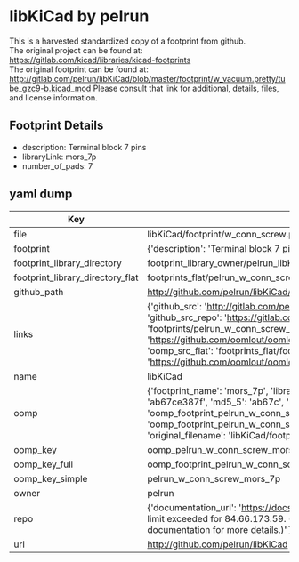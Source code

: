 # libKiCad by pelrun  
This is a harvested standardized copy of a footprint from github.  
The original project can be found at:  
https://gitlab.com/kicad/libraries/kicad-footprints  
The original footprint can be found at:
http://gitlab.com/pelrun/libKiCad/blob/master/footprint/w_vacuum.pretty/tube_gzc9-b.kicad_mod
Please consult that link for additional, details, files, and license information.  
## Footprint Details
* description: Terminal block 7 pins  
* libraryLink: mors_7p  
* number_of_pads: 7  
## yaml dump  
| Key | Value |  
| --- | --- |  
| file | libKiCad/footprint/w_conn_screw.pretty/mors_7p.kicad_mod |  
| footprint | {'description': 'Terminal block 7 pins', 'libraryLink': 'mors_7p', 'number_of_pads': 7} |  
| footprint_library_directory | footprint_library_owner/pelrun_libKiCad |  
| footprint_library_directory_flat | footprints_flat/pelrun_w_conn_screw_mors_7p/working |  
| github_path | http://github.com/pelrun/libKiCad/blob/master/footprint/w_conn_screw.pretty/mors_7p.kicad_mod |  
| links | {'github_src': 'http://gitlab.com/pelrun/libKiCad/blob/master/footprint/w_vacuum.pretty/tube_gzc9-b.kicad_mod', 'github_src_repo': 'https://gitlab.com/kicad/libraries/kicad-footprints', 'oomp_bot': 'footprints/pelrun_w_conn_screw_mors_7p/working', 'oomp_bot_github': 'https://github.com/oomlout/oomlout_oomp_footprint_bot/tree/main/footprints/pelrun_w_conn_screw_mors_7p/working', 'oomp_src_flat': 'footprints_flat/footprints_flat/pelrun_w_conn_screw_mors_7p/working', 'oomp_src_flat_github': 'https://github.com/oomlout/oomlout_oomp_footprint_src/tree/main/footprints_flat/pelrun_w_conn_screw_mors_7p/working'} |  
| name | libKiCad |  
| oomp | {'footprint_name': 'mors_7p', 'library_name': 'w_conn_screw', 'md5': 'ab67ce387f564d7940ca1dc0094f0c0a', 'md5_10': 'ab67ce387f', 'md5_5': 'ab67c', 'md5_6': 'ab67ce', 'oomp_key': 'oomp_pelrun_w_conn_screw_mors_7p', 'oomp_key_extra': 'oomp_footprint_pelrun_w_conn_screw_mors_7p', 'oomp_key_full': 'oomp_footprint_pelrun_w_conn_screw_mors_7p_ab67ce', 'oomp_key_simple': 'pelrun_w_conn_screw_mors_7p', 'original_filename': 'libKiCad/footprint/w_conn_screw.pretty/mors_7p.kicad_mod', 'owner_name': 'pelrun'} |  
| oomp_key | oomp_pelrun_w_conn_screw_mors_7p |  
| oomp_key_full | oomp_footprint_pelrun_w_conn_screw_mors_7p |  
| oomp_key_simple | pelrun_w_conn_screw_mors_7p |  
| owner | pelrun |  
| repo | {'documentation_url': 'https://docs.github.com/rest/overview/resources-in-the-rest-api#rate-limiting', 'message': "API rate limit exceeded for 84.66.173.59. (But here's the good news: Authenticated requests get a higher rate limit. Check out the documentation for more details.)"} |  
| url | http://github.com/pelrun/libKiCad |  

